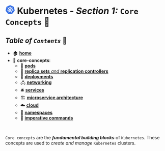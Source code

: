 # <img src="../00-resources/img/k8s.png" width="30px"> **Kubernetes** - ***Section 1:*** `Core Concepts` 🧠
## ***Table*** *of* ***`Contents`*** 📜

* 🏠 [**home**](https://github.com/aguerrero232/kubernetes-zero-to-pro)
* 🧠 **core-concepts**:
  * 🐋 [**pods**](01-pods/)
  * 👯 [**replica sets** *and* **replication controllers**](02-replica-sets/)
  * 🚀 [**deployments**](03-deployments/)
  * 🖧 [**networking**](04-networking/)
  * 🛎️ [**services**](05-services/)
  * 🏗️ [**microservice architecture**](06-microservices-architecture/)
  * ☁️ [**cloud**](07-kubernetes-on-cloud/)
  * 📛 [**namespaces**](08-namespaces/)
  * 🧙 [**imperative commands**](09-imperative-commands/)

<br />

`Core concepts` are the ***fundamental building blocks*** of `Kubernetes`. These concepts are used to *create and manage* `Kubernetes` clusters.